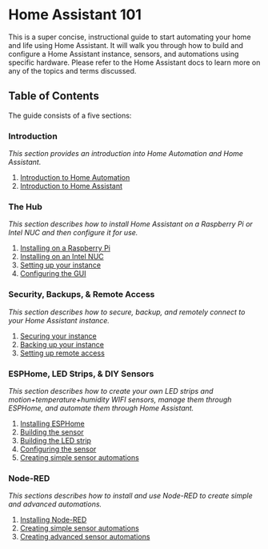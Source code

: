 # Home Assistant 101

This is a super concise, instructional guide to start automating your home and life using 
Home Assistant.  It will walk you through how to build and configure a Home Assistant instance, sensors, and automations using specific hardware.  Please refer to the Home Assistant docs to learn more on any of the topics and terms discussed.

## Table of Contents

The guide consists of a five sections:

### Introduction
*This section provides an introduction into Home Automation and Home Assistant.*

1. [Introduction to Home Automation](introduction/home-automation.md)
2. [Introduction to Home Assistant](introduction/home-assistant.md)

### The Hub
*This section describes how to install Home Assistant on a Raspberry Pi or Intel NUC and then configure it for use.*

1. [Installing on a Raspberry Pi](the-hub/install-pi.md)
1. [Installing on an Intel NUC](the-hub/install-nuc.md)
1. [Setting up your instance](the-hub/setup.md)
1. [Configuring the GUI](the-hub/gui.md)

### Security, Backups, & Remote Access
*This section describes how to secure, backup, and remotely connect to your Home Assistant instance.*

1. [Securing your instance](security-backups-ra/security.md) 
1. [Backing up your instance](security-backups-ra/backups.md)
1. [Setting up remote access](security-backups-ra/remote-access.md)

### ESPHome, LED Strips, & DIY Sensors
*This section describes how to create your own LED strips and motion+temperature+humidity WIFI sensors, manage them through ESPHome, and automate them through Home Assistant.*

1. [Installing ESPHome](esphome-led-sensors/esphome.md)
1. [Building the sensor](esphome-led-sensors/sensor-build.md)
1. [Building the LED strip](esphome-led-sensors/led-build.md)
1. [Configuring the sensor](esphome-led-sensors/sensor-configure.md)
1. [Creating simple sensor automations](esphome-led-sensors/sensor-automate.md)

### Node-RED
*This sections describes how to install and use Node-RED to create simple and advanced automations.*

1. [Installing Node-RED](node-red/install.md)
1. [Creating simple sensor automations](node-red/simple.md)
1. [Creating advanced sensor automations](node-red/advanced.md)